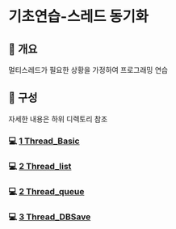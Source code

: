 # 기초연습-스레드 동기화
## 📢 개요
 멀티스레드가 필요한 상황을 가정하여 프로그래밍 연습
  
## 📑 구성
  자세한 내용은 하위 디렉토리 참조

### 💻 [1 Thread_Basic](https://github.com/kbm0996/-CppBasic-ThreadBasic/tree/master/1%20Thread_Basic)

  
### 💻 [2 Thread_list](https://github.com/kbm0996/-CppBasic-ThreadBasic/tree/master/2%20Thread_list)


### 💻 [2 Thread_queue](https://github.com/kbm0996/-CppBasic-ThreadBasic/tree/master/2%20Thread_queue)

  
### 💻 [3 Thread_DBSave](https://github.com/kbm0996/-CppBasic-ThreadBasic/tree/master/3%20Thread_DBSave)

  

